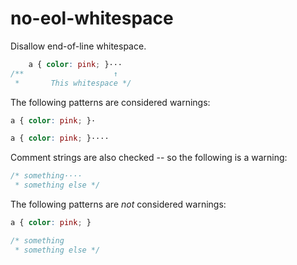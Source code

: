# no-eol-whitespace

Disallow end-of-line whitespace.

```css
    a { color: pink; }···
/**                    ↑
 *       This whitespace */
```

The following patterns are considered warnings:

```css
a { color: pink; }·
```

```css
a { color: pink; }····
```

Comment strings are also checked -- so the following is a warning:

```css
/* something····
 * something else */
```

The following patterns are *not* considered warnings:

```css
a { color: pink; }
```

```css
/* something
 * something else */
```
